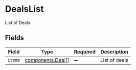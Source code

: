 # DealsList

List of Deals


## Fields

| Field                                                | Type                                                 | Required                                             | Description                                          |
| ---------------------------------------------------- | ---------------------------------------------------- | ---------------------------------------------------- | ---------------------------------------------------- |
| `items`                                              | [components.Deal](../../models/components/deal.md)[] | :heavy_minus_sign:                                   | List of deals                                        |